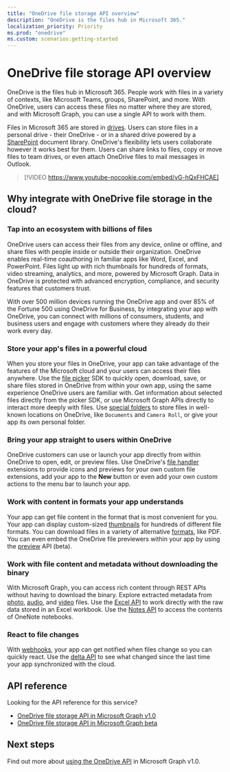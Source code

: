 ```yaml
---
title: "OneDrive file storage API overview"
description: "OneDrive is the files hub in Microsoft 365."
localization_priority: Priority
ms.prod: "onedrive"
ms.custom: scenarios:getting-started
---
```


# OneDrive file storage API overview

OneDrive is the files hub in Microsoft 365.
People work with files in a variety of contexts, like Microsoft Teams, groups, SharePoint, and more.
With OneDrive, users can access these files no matter where they are stored, and with Microsoft Graph, you can use a single API to work with them.

Files in Microsoft 365 are stored in [drives][Drive API].
Users can store files in a personal drive - their OneDrive - or in a shared drive powered by a [SharePoint][] document library.
OneDrive's flexibility lets users collaborate however it works best for them.
Users can share links to files, copy or move files to team drives, or even attach OneDrive files to mail messages in Outlook.

> [!VIDEO https://www.youtube-nocookie.com/embed/vG-hQxFHCAE]

## Why integrate with OneDrive file storage in the cloud?

### Tap into an ecosystem with billions of files

OneDrive users can access their files from any device, online or offline, and share files with people inside or outside their organization.
OneDrive enables real-time coauthoring in familiar apps like Word, Excel, and PowerPoint.
Files light up with rich thumbnails for hundreds of formats, video streaming, analytics, and more, powered by Microsoft Graph.
Data in OneDrive is protected with advanced encryption, compliance, and security features that customers trust.

With over 500 million devices running the OneDrive app and over 85% of the Fortune 500 using OneDrive for Business, by integrating your app with OneDrive, you can connect with millions of consumers, students, and business users and engage with customers where they already do their work every day.

### Store your app's files in a powerful cloud

When you store your files in OneDrive, your app can take advantage of the features of the Microsoft cloud and your users can access their files anywhere.
Use the [file picker][] SDK to quickly open, download, save, or share files stored in OneDrive from within your own app, using the same experience OneDrive users are familiar with.
Get information about selected files directly from the picker SDK, or use Microsoft Graph APIs directly to interact more deeply with files.
Use [special folders][] to store files in well-known locations on OneDrive, like `Documents` and `Camera Roll`, or give your app its own personal folder.

### Bring your app straight to users within OneDrive

OneDrive customers can use or launch your app directly from within OneDrive to open, edit, or preview files.
Use OneDrive's [file handler][] extensions to provide icons and previews for your own custom file extensions, add your app to the **New** button or even add your own custom actions to the menu bar to launch your app.

### Work with content in formats your app understands

Your app can get file content in the format that is most convenient for you.
Your app can display custom-sized [thumbnails][] for hundreds of different file formats.
You can download files in a variety of alternative [formats][], like PDF.
You can even embed the OneDrive file previewers within your app by using the [preview][] API (beta).

### Work with file content and metadata without downloading the binary

With Microsoft Graph, you can access rich content through REST APIs without having to download the binary.
Explore extracted metadata from [photo][], [audio][], and [video][] files.
Use the [Excel API][] to work directly with the raw data stored in an Excel workbook.
Use the [Notes API][] to access the contents of OneNote notebooks.

### React to file changes

With [webhooks][], your app can get notified when files change so you can quickly react.
Use the [delta API][] to see what changed since the last time your app synchronized with the cloud.

## API reference
Looking for the API reference for this service?

- [OneDrive file storage API in Microsoft Graph v1.0](/graph/api/resources/onedrive?view=graph-rest-1.0)
- [OneDrive file storage API in Microsoft Graph beta](/graph/api/resources/onedrive?view=graph-rest-beta)

## Next steps

Find out more about [using the OneDrive API][Drive API] in Microsoft Graph v1.0.

[SharePoint]: sharepoint-concept-overview.md
[file picker]: https://dev.onedrive.com/sdk/js-v72/js-picker-overview.htm
[file handler]: /onedrive/developer/file-handlers
[special folders]: /graph/api/drive-get-specialfolder?view=graph-rest-1.0
[Notes API]: integrate-with-onenote.md
[Excel API]: /graph/api/resources/excel?view=graph-rest-1.0
[REST API]: /graph/api/resources/onedrive?view=graph-rest-1.0
[delta API]: /graph/api/driveitem-delta?view=graph-rest-1.0
[video]: /graph/api/resources/video?view=graph-rest-1.0
[photo]: /graph/api/resources/photo?view=graph-rest-1.0
[audio]: /graph/api/resources/audio?view=graph-rest-1.0
[formats]: /graph/api/driveitem-get-content-format?view=graph-rest-1.0
[thumbnails]: /graph/api/driveitem-list-thumbnails?view=graph-rest-1.0
[preview]: /graph/api/driveitem-preview?view=graph-rest-beta
[webhooks]: /graph/api/resources/webhooks?view=graph-rest-1.0
[Drive API]: /graph/api/resources/onedrive?view=graph-rest-1.0